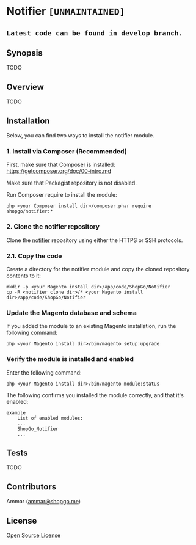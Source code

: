 Notifier `[UNMAINTAINED]`
=========================

## `Latest code can be found in develop branch.`

## Synopsis

TODO

## Overview

TODO

## Installation

Below, you can find two ways to install the notifier module.

### 1. Install via Composer (Recommended)
First, make sure that Composer is installed: https://getcomposer.org/doc/00-intro.md

Make sure that Packagist repository is not disabled.

Run Composer require to install the module:

    php <your Composer install dir>/composer.phar require shopgo/notifier:*

### 2. Clone the notifier repository
Clone the <a href="https://github.com/shopgo-magento2/notifier" target="_blank">notifier</a> repository using either the HTTPS or SSH protocols.

### 2.1. Copy the code
Create a directory for the notifier module and copy the cloned repository contents to it:

    mkdir -p <your Magento install dir>/app/code/ShopGo/Notifier
    cp -R <notifier clone dir>/* <your Magento install dir>/app/code/ShopGo/Notifier

### Update the Magento database and schema
If you added the module to an existing Magento installation, run the following command:

    php <your Magento install dir>/bin/magento setup:upgrade

### Verify the module is installed and enabled
Enter the following command:

    php <your Magento install dir>/bin/magento module:status

The following confirms you installed the module correctly, and that it's enabled:

    example
        List of enabled modules:
        ...
        ShopGo_Notifier
        ...

## Tests

TODO

## Contributors

Ammar (<ammar@shopgo.me>)

## License

[Open Source License](LICENSE.txt)
